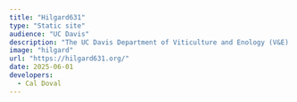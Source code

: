 ```yaml
---
title: "Hilgard631"
type: "Static site"
audience: "UC Davis"
description: "The UC Davis Department of Viticulture and Enology (V&E) enters a new era with the launch of Hilgard631. This 501(c)(3) nonprofit makes it possible for us to share our wine with the public for the benefit of student scholarship."
image: "hilgard"
url: "https://hilgard631.org/"
date: 2025-06-01
developers:
  - Cal Doval
---
```

